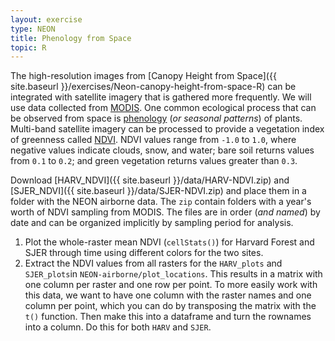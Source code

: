 ```yaml
---
layout: exercise
type: NEON
title: Phenology from Space
topic: R
---
```


The high-resolution images from [Canopy Height from Space]({{ site.baseurl }}/exercises/Neon-canopy-height-from-space-R) 
can be integrated with satellite imagery that is gathered more frequently. We
will use data collected from [MODIS](http://modis.gsfc.nasa.gov/). One common
ecological process that can be observed from space is [phenology](https://en.wikipedia.org/wiki/Phenology) 
(*or seasonal patterns*) of plants.
Multi-band satellite imagery can be processed to provide a vegetation index of greenness called [NDVI](https://en.wikipedia.org/wiki/Normalized_Difference_Vegetation_Index). 
NDVI values range from `-1.0` to `1.0`, where negative values indicate clouds, 
snow, and water; bare soil returns values from `0.1` to `0.2`; and green vegetation returns values greater than `0.3`.

Download [HARV_NDVI]({{ site.baseurl }}/data/HARV-NDVI.zip) and [SJER_NDVI]({{ site.baseurl }}/data/SJER-NDVI.zip) and place them in a folder with the NEON airborne data. The `zip` contain folders with a year's worth of NDVI sampling 
from MODIS. The files are in order (*and named*) by date and can be organized 
implicitly by sampling period for analysis.

1. Plot the whole-raster mean NDVI (`cellStats()`) for Harvard Forest and SJER
   through time using different colors for the two sites. 
2. Extract the NDVI values from all rasters for the `HARV_plots` and `SJER_plots`in `NEON-airborne/plot_locations`. This results in a matrix with one column per raster and one row per point. To more easily work with this data, we want to have one column with the raster names and one column per point, which you can do by transposing the matrix with the `t()` function. Then make this into a dataframe and turn the rownames into a column. Do this for both `HARV` and `SJER`. 
